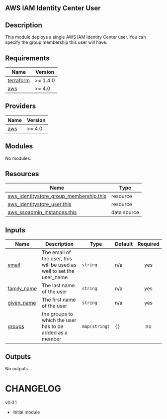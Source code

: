 ## AWS IAM Identity Center User
## Description
This module deploys a single AWS IAM Identity Center user. You can specify the group membership this user will have.

<!-- BEGIN_TF_DOCS -->
## Requirements

| Name | Version |
|------|---------|
| <a name="requirement_terraform"></a> [terraform](#requirement\_terraform) | >= 1.4.0 |
| <a name="requirement_aws"></a> [aws](#requirement\_aws) | >= 4.0 |

## Providers

| Name | Version |
|------|---------|
| <a name="provider_aws"></a> [aws](#provider\_aws) | >= 4.0 |

## Modules

No modules.

## Resources

| Name | Type |
|------|------|
| [aws_identitystore_group_membership.this](https://registry.terraform.io/providers/hashicorp/aws/latest/docs/resources/identitystore_group_membership) | resource |
| [aws_identitystore_user.this](https://registry.terraform.io/providers/hashicorp/aws/latest/docs/resources/identitystore_user) | resource |
| [aws_ssoadmin_instances.this](https://registry.terraform.io/providers/hashicorp/aws/latest/docs/data-sources/ssoadmin_instances) | data source |

## Inputs

| Name | Description | Type | Default | Required |
|------|-------------|------|---------|:--------:|
| <a name="input_email"></a> [email](#input\_email) | The email of the user, this will be used as well to set the user\_name | `string` | n/a | yes |
| <a name="input_family_name"></a> [family\_name](#input\_family\_name) | The last name of the user | `string` | n/a | yes |
| <a name="input_given_name"></a> [given\_name](#input\_given\_name) | The first name of the user | `string` | n/a | yes |
| <a name="input_groups"></a> [groups](#input\_groups) | the groups to which the user has to be added as a member | `map(string)` | `{}` | no |

## Outputs

No outputs.
<!-- END_TF_DOCS -->

# CHANGELOG

v0.0.1
- Initial module